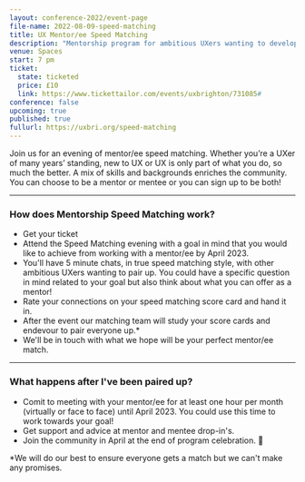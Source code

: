 ```yaml
---
layout: conference-2022/event-page
file-name: 2022-08-09-speed-matching
title: UX Mentor/ee Speed Matching
description: "Mentorship program for ambitious UXers wanting to develop their career. "
venue: Spaces
start: 7 pm
ticket:
  state: ticketed
  price: £10
  link: https://www.tickettailor.com/events/uxbrighton/731085#
conference: false
upcoming: true
published: true
fullurl: https://uxbri.org/speed-matching
---
```

Join us for an evening of mentor/ee speed matching. Whether you’re a UXer of many years’ standing, new to UX or UX is only part of what you do, so much the better. A mix of skills and backgrounds enriches the community.   You can choose to be a mentor or mentee or you can sign up to be both!

---

### **How does Mentorship Speed Matching work?**

* Get your ticket 
* Attend the Speed Matching evening with a goal in mind that you would like to achieve from working with a mentor/ee by April 2023. 
* You'll have 5 minute chats, in true speed matching style, with other ambitious UXers wanting to pair up. You could have a specific question in mind related to your goal but also think about what you can offer as a mentor! 
* Rate your connections on your speed matching score card and hand it in. 
* After the event our matching team will study your score cards and endevour to pair everyone up.* 
* We'll be in touch with what we hope will be your perfect mentor/ee match. 

---

### **What happens after I've been paired up?**

* Comit to meeting with your mentor/ee for at least one hour per month (virtually or face to face) until April 2023. You could use this time to work towards your goal!
* Get support and advice at mentor and mentee drop-in's. 
* Join the community in April at the end of program celebration. 🎉

\*We will do our best to ensure everyone gets a match but we can't make any promises.